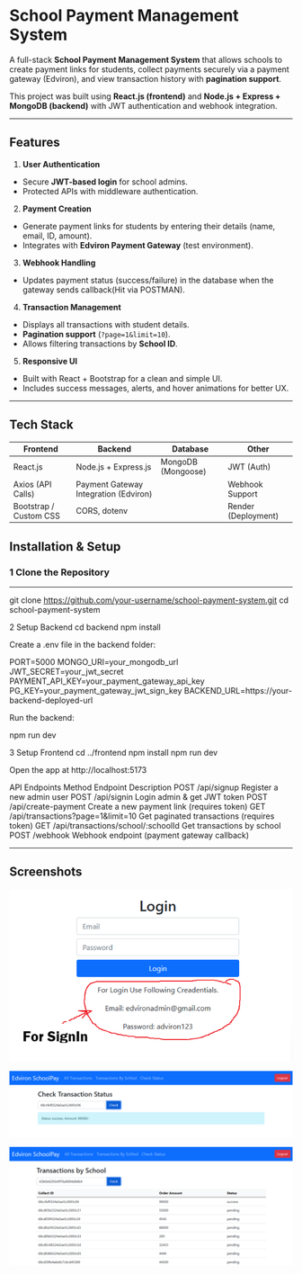 # School Payment Management System

A full-stack **School Payment Management System** that allows schools to create payment links for students, collect payments securely via a payment gateway (Edviron), and view transaction history with **pagination support**.  

This project was built using **React.js (frontend)** and **Node.js + Express + MongoDB (backend)** with JWT authentication and webhook integration.

---

## Features

1. **User Authentication**
- Secure **JWT-based login** for school admins.  
- Protected APIs with middleware authentication.  

2. **Payment Creation**
- Generate payment links for students by entering their details (name, email, ID, amount).  
- Integrates with **Edviron Payment Gateway** (test environment).  

3. **Webhook Handling**
-  Updates payment status (success/failure) in the database when the gateway sends callback(Hit via POSTMAN).  

4. **Transaction Management**
- Displays all transactions with student details.  
- **Pagination support** (`?page=1&limit=10`).  
- Allows filtering transactions by **School ID**.

5. **Responsive UI**
- Built with React + Bootstrap for a clean and simple UI.  
- Includes success messages, alerts, and hover animations for better UX.  

---

##  Tech Stack

| **Frontend** | **Backend** | **Database** | **Other** |
|-------------|-------------|-------------|-----------|
| React.js | Node.js + Express.js | MongoDB (Mongoose) | JWT (Auth) |
| Axios (API Calls) | Payment Gateway Integration (Edviron) | | Webhook Support |
| Bootstrap / Custom CSS | CORS, dotenv | | Render (Deployment) |


## Installation & Setup

### 1 Clone the Repository
---
git clone https://github.com/your-username/school-payment-system.git
cd school-payment-system


2️ Setup Backend
cd backend
npm install


Create a .env file in the backend folder:

PORT=5000
MONGO_URI=your_mongodb_url
JWT_SECRET=your_jwt_secret
PAYMENT_API_KEY=your_payment_gateway_api_key
PG_KEY=your_payment_gateway_jwt_sign_key
BACKEND_URL=https://your-backend-deployed-url


Run the backend:

npm run dev

3️ Setup Frontend
cd ../frontend
npm install
npm run dev


Open the app at http://localhost:5173

 API Endpoints
Method	Endpoint	Description
POST	/api/signup	Register a new admin user
POST	/api/signin	Login admin & get JWT token
POST	/api/create-payment	Create a new payment link (requires token)
GET	/api/transactions?page=1&limit=10	Get paginated transactions (requires token)
GET	/api/transactions/school/:schoolId	Get transactions by school
POST	/webhook	Webhook endpoint (payment gateway callback)

---

 ## Screenshots

![Image Alt](https://github.com/Sanauar-Ansari/School-Payment-System/blob/9d5856a008338dab105fc70e49d2cd1be8ad5754/login%20(2).png)

![Image Alt](https://github.com/Sanauar-Ansari/School-Payment-System/blob/8d4226079b35041adb5c1ac7362012a9176eddee/Screenshot%202025-09-20%20012400.png)

![Image Alt](https://github.com/Sanauar-Ansari/School-Payment-System/blob/8d4226079b35041adb5c1ac7362012a9176eddee/Screenshot%202025-09-20%20012320.png)

 

